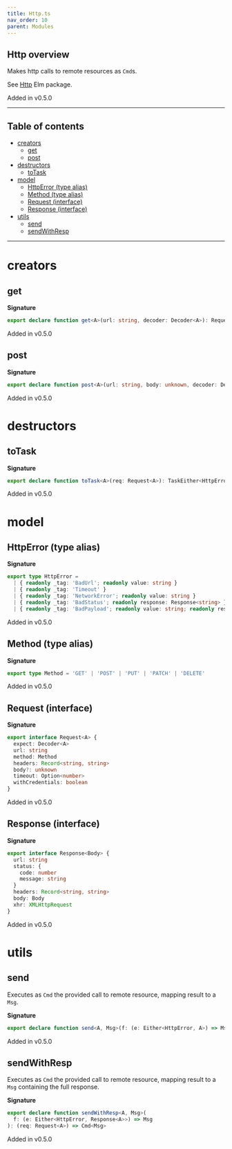 ```yaml
---
title: Http.ts
nav_order: 10
parent: Modules
---
```


## Http overview

Makes http calls to remote resources as `Cmd`s.

See [Http](https://package.elm-lang.org/packages/elm/http/latest/Http) Elm package.

Added in v0.5.0

---

<h2 class="text-delta">Table of contents</h2>

- [creators](#creators)
  - [get](#get)
  - [post](#post)
- [destructors](#destructors)
  - [toTask](#totask)
- [model](#model)
  - [HttpError (type alias)](#httperror-type-alias)
  - [Method (type alias)](#method-type-alias)
  - [Request (interface)](#request-interface)
  - [Response (interface)](#response-interface)
- [utils](#utils)
  - [send](#send)
  - [sendWithResp](#sendwithresp)

---

# creators

## get

**Signature**

```ts
export declare function get<A>(url: string, decoder: Decoder<A>): Request<A>
```

Added in v0.5.0

## post

**Signature**

```ts
export declare function post<A>(url: string, body: unknown, decoder: Decoder<A>): Request<A>
```

Added in v0.5.0

# destructors

## toTask

**Signature**

```ts
export declare function toTask<A>(req: Request<A>): TaskEither<HttpError, A>
```

Added in v0.5.0

# model

## HttpError (type alias)

**Signature**

```ts
export type HttpError =
  | { readonly _tag: 'BadUrl'; readonly value: string }
  | { readonly _tag: 'Timeout' }
  | { readonly _tag: 'NetworkError'; readonly value: string }
  | { readonly _tag: 'BadStatus'; readonly response: Response<string> }
  | { readonly _tag: 'BadPayload'; readonly value: string; readonly response: Response<string> }
```

Added in v0.5.0

## Method (type alias)

**Signature**

```ts
export type Method = 'GET' | 'POST' | 'PUT' | 'PATCH' | 'DELETE'
```

Added in v0.5.0

## Request (interface)

**Signature**

```ts
export interface Request<A> {
  expect: Decoder<A>
  url: string
  method: Method
  headers: Record<string, string>
  body?: unknown
  timeout: Option<number>
  withCredentials: boolean
}
```

Added in v0.5.0

## Response (interface)

**Signature**

```ts
export interface Response<Body> {
  url: string
  status: {
    code: number
    message: string
  }
  headers: Record<string, string>
  body: Body
  xhr: XMLHttpRequest
}
```

Added in v0.5.0

# utils

## send

Executes as `Cmd` the provided call to remote resource, mapping result to a `Msg`.

**Signature**

```ts
export declare function send<A, Msg>(f: (e: Either<HttpError, A>) => Msg): (req: Request<A>) => Cmd<Msg>
```

Added in v0.5.0

## sendWithResp

Executes as `Cmd` the provided call to remote resource, mapping result to a `Msg` containing the full response.

**Signature**

```ts
export declare function sendWithResp<A, Msg>(
  f: (e: Either<HttpError, Response<A>>) => Msg
): (req: Request<A>) => Cmd<Msg>
```

Added in v0.5.0

